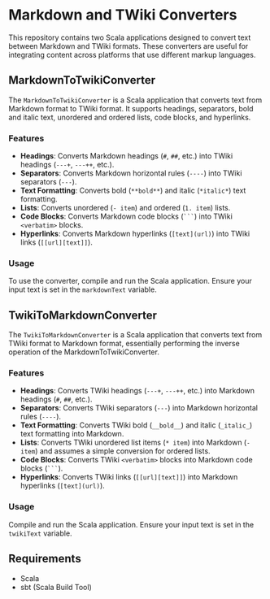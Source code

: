 # Markdown and TWiki Converters

This repository contains two Scala applications designed to convert text between Markdown and TWiki formats. These converters are useful for integrating content across platforms that use different markup languages.

## MarkdownToTwikiConverter

The `MarkdownToTwikiConverter` is a Scala application that converts text from Markdown format to TWiki format. It supports headings, separators, bold and italic text, unordered and ordered lists, code blocks, and hyperlinks.

### Features

- **Headings**: Converts Markdown headings (`#`, `##`, etc.) into TWiki headings (`---+`, `---++`, etc.).
- **Separators**: Converts Markdown horizontal rules (`----`) into TWiki separators (`---`).
- **Text Formatting**: Converts bold (`**bold**`) and italic (`*italic*`) text formatting.
- **Lists**: Converts unordered (`- item`) and ordered (`1. item`) lists.
- **Code Blocks**: Converts Markdown code blocks (`` ``` ``) into TWiki `<verbatim>` blocks.
- **Hyperlinks**: Converts Markdown hyperlinks (`[text](url)`) into TWiki links (`[[url][text]]`).

### Usage

To use the converter, compile and run the Scala application. Ensure your input text is set in the `markdownText` variable.

## TwikiToMarkdownConverter

The `TwikiToMarkdownConverter` is a Scala application that converts text from TWiki format to Markdown format, essentially performing the inverse operation of the MarkdownToTwikiConverter.

### Features

- **Headings**: Converts TWiki headings (`---+`, `---++`, etc.) into Markdown headings (`#`, `##`, etc.).
- **Separators**: Converts TWiki separators (`---`) into Markdown horizontal rules (`----`).
- **Text Formatting**: Converts TWiki bold (`__bold__`) and italic (`_italic_`) text formatting into Markdown.
- **Lists**: Converts TWiki unordered list items (`* item`) into Markdown (`- item`) and assumes a simple conversion for ordered lists.
- **Code Blocks**: Converts TWiki `<verbatim>` blocks into Markdown code blocks (`` ``` ``).
- **Hyperlinks**: Converts TWiki links (`[[url][text]]`) into Markdown hyperlinks (`[text](url)`).

### Usage

Compile and run the Scala application. Ensure your input text is set in the `twikiText` variable.

## Requirements

- Scala
- sbt (Scala Build Tool)
 
